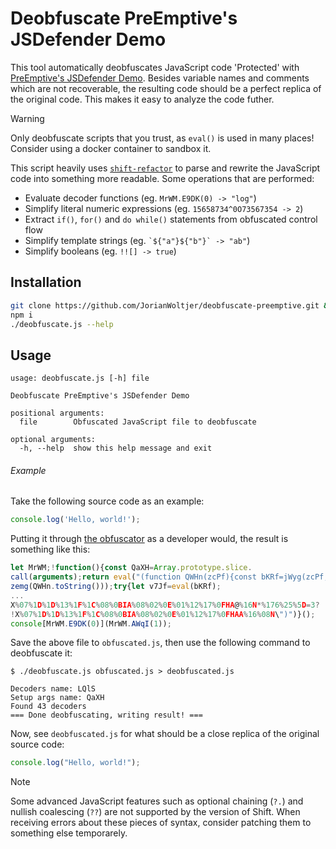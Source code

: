 # Deobfuscate PreEmptive's JSDefender Demo

This tool automatically deobfuscates JavaScript code 'Protected' with [PreEmptive's JSDefender Demo](https://www.preemptive.com/online-javascript-obfuscator/). Besides variable names and comments which are not recoverable, the resulting code should be a perfect replica of the original code. This makes it easy to analyze the code futher.

> [!WARNING]  
> Only deobfuscate scripts that you trust, as `eval()` is used in many places! Consider using a docker container to sandbox it.

This script heavily uses [`shift-refactor`](https://github.com/jsoverson/shift-refactor) to parse and rewrite the JavaScript code into something more readable. Some operations that are performed:

* Evaluate decoder functions (eg. `MrWM.E9DK(0) -> "log"`)
* Simplify literal numeric expressions (eg. `15658734^0O73567354 -> 2`)
* Extract `if()`, `for()` and `do while()` statements from obfuscated control flow
* Simplify template strings (eg. `` `${"a"}${"b"}` -> "ab" ``)
* Simplify booleans (eg. `!![] -> true`)

## Installation

```sh
git clone https://github.com/JorianWoltjer/deobfuscate-preemptive.git && cd deobfuscate-preemptive
npm i
./deobfuscate.js --help
```

## Usage

```
usage: deobfuscate.js [-h] file

Deobfuscate PreEmptive's JSDefender Demo

positional arguments:
  file        Obfuscated JavaScript file to deobfuscate

optional arguments:
  -h, --help  show this help message and exit
```

###### Example

Take the following source code as an example:

```js
console.log('Hello, world!');
```

Putting it through [the obfuscator](https://www.preemptive.com/online-javascript-obfuscator/) as a developer would, the result is something like this:

```js
let MrWM;!function(){const QaXH=Array.prototype.slice.
call(arguments);return eval("(function QWHn(zcPf){const bKRf=jWyg(zcPf,
zemg(QWHn.toString()));try{let v7Jf=eval(bKRf);
...
X%07%1D%1D%13%1F%1C%08%0BIA%08%02%0E%01%12%17%0FHA@%16N*%176%25%5D=3?
!X%07%1D%1D%13%1F%1C%08%0BIA%08%02%0E%01%12%17%0FHAA%16%08N\")")}();
console[MrWM.E9DK(0)](MrWM.AWqI(1));
```

Save the above file to `obfuscated.js`, then use the following command to deobfuscate it:

```shell
$ ./deobfuscate.js obfuscated.js > deobfuscated.js

Decoders name: LQlS
Setup args name: QaXH
Found 43 decoders
=== Done deobfuscating, writing result! ===
```

Now, see `deobfuscated.js` for what should be a close replica of the original source code:

```js
console.log("Hello, world!");
```

> [!NOTE]  
> Some advanced JavaScript features such as optional chaining (`?.`) and nullish coalescing (`??`) are not supported by the version of Shift. When receiving errors about these pieces of syntax, consider patching them to something else temporarely.
